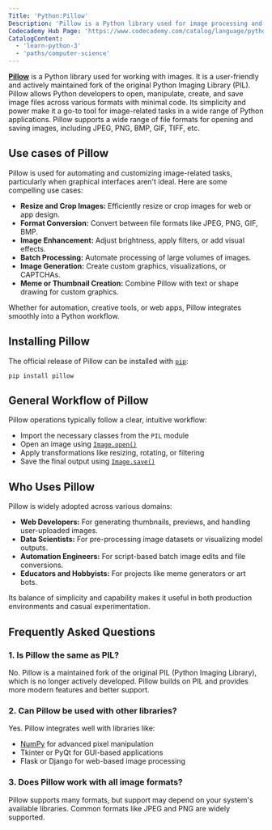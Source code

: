 ```yaml
---
Title: 'Python:Pillow'
Description: 'Pillow is a Python library used for image processing and manipulation.'
Codecademy Hub Page: 'https://www.codecademy.com/catalog/language/python'
CatalogContent:
  - 'learn-python-3'
  - 'paths/computer-science'
---
```


[**Pillow**](https://pypi.org/project/pillow/) is a Python library used for working with images. It is a user-friendly and actively maintained fork of the original Python Imaging Library (PIL). Pillow allows Python developers to open, manipulate, create, and save image files across various formats with minimal code. Its simplicity and power make it a go-to tool for image-related tasks in a wide range of Python applications. Pillow supports a wide range of file formats for opening and saving images, including JPEG, PNG, BMP, GIF, TIFF, etc.

## Use cases of Pillow

Pillow is used for automating and customizing image-related tasks, particularly when graphical interfaces aren't ideal. Here are some compelling use cases:

- **Resize and Crop Images:** Efficiently resize or crop images for web or app design.
- **Format Conversion:** Convert between file formats like JPEG, PNG, GIF, BMP.
- **Image Enhancement:** Adjust brightness, apply filters, or add visual effects.
- **Batch Processing:** Automate processing of large volumes of images.
- **Image Generation:** Create custom graphics, visualizations, or CAPTCHAs.
- **Meme or Thumbnail Creation:** Combine Pillow with text or shape drawing for custom graphics.

Whether for automation, creative tools, or web apps, Pillow integrates smoothly into a Python workflow.

## Installing Pillow

The official release of Pillow can be installed with [`pip`](https://www.codecademy.com/resources/docs/python/pip):

```shell
pip install pillow
```

## General Workflow of Pillow

Pillow operations typically follow a clear, intuitive workflow:

- Import the necessary classes from the `PIL` module
- Open an image using [`Image.open()`](https://www.codecademy.com/resources/docs/pillow/image/open)
- Apply transformations like resizing, rotating, or filtering
- Save the final output using [`Image.save()`](https://www.codecademy.com/resources/docs/pillow/image/save)

## Who Uses Pillow

Pillow is widely adopted across various domains:

- **Web Developers:** For generating thumbnails, previews, and handling user-uploaded images.
- **Data Scientists:** For pre-processing image datasets or visualizing model outputs.
- **Automation Engineers:** For script-based batch image edits and file conversions.
- **Educators and Hobbyists:** For projects like meme generators or art bots.

Its balance of simplicity and capability makes it useful in both production environments and casual experimentation.

## Frequently Asked Questions

### 1. Is Pillow the same as PIL?

No. Pillow is a maintained fork of the original PIL (Python Imaging Library), which is no longer actively developed. Pillow builds on PIL and provides more modern features and better support.

### 2. Can Pillow be used with other libraries?

Yes. Pillow integrates well with libraries like:

- [NumPy](https://www.codecademy.com/resources/docs/numpy) for advanced pixel manipulation
- Tkinter or PyQt for GUI-based applications
- Flask or Django for web-based image processing

### 3. Does Pillow work with all image formats?

Pillow supports many formats, but support may depend on your system's available libraries. Common formats like JPEG and PNG are widely supported.
